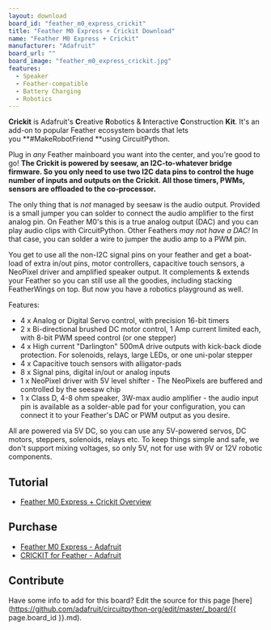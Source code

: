 ```yaml
---
layout: download
board_id: "feather_m0_express_crickit"
title: "Feather M0 Express + Crickit Download"
name: "Feather M0 Express + Crickit"
manufacturer: "Adafruit"
board_url: ""
board_image: "feather_m0_express_crickit.jpg"
features:
  - Speaker
  - Feather-compatible
  - Battery Charging
  - Robotics
---
```


**Crickit** is Adafruit's **C**reative **R**obotics & **I**nteractive **C**onstruction **Kit**. It's an add-on to popular Feather ecosystem boards that lets you **#MakeRobotFriend **using CircuitPython.

Plug in _any_ Feather mainboard you want into the center, and you're good to go! **The Crickit is powered by seesaw, an I2C-to-whatever bridge firmware. So you only need to use two I2C data pins to control the huge number of inputs and outputs on the Crickit. All those timers, PWMs, sensors are offloaded to the co-processor.**

The only thing that is _not_ managed by seesaw is the audio output. Provided is a small jumper you can solder to connect the audio amplifier to the first analog pin. On Feather M0's this is a true analog output (DAC) and you can play audio clips with CircuitPython. Other Feathers _may not have a DAC!_ In that case, you can solder a wire to jumper the audio amp to a PWM pin.

You get to use all the non-I2C signal pins on your feather and get a boat-load of extra in/out pins, motor controllers, capacitive touch sensors, a NeoPixel driver and amplified speaker output. It complements & extends your Feather so you can still use all the goodies, including stacking FeatherWings on top. But now you have a robotics playground as well.

Features:
*   4 x Analog or Digital Servo control, with precision 16-bit timers
*   2 x Bi-directional brushed DC motor control, 1 Amp current limited each, with 8-bit PWM speed control (or one stepper)
*   4 x High current "Darlington" 500mA drive outputs with kick-back diode protection. For solenoids, relays, large LEDs, or one uni-polar stepper
*   4 x Capacitive touch sensors with alligator-pads
*   8 x Signal pins, digital in/out or analog inputs
*   1 x NeoPixel driver with 5V level shifter - The NeoPixels are buffered and controlled by the seesaw chip
*   1 x Class D, 4-8 ohm speaker, 3W-max audio amplifier - the audio input pin is available as a solder-able pad for your configuration, you can connect it to your Feather's DAC or PWM output as you desire.

All are powered via 5V DC, so you can use any 5V-powered servos, DC motors, steppers, solenoids, relays etc. To keep things simple and safe, we don't support mixing voltages, so only 5V, not for use with 9V or 12V robotic components.

## Tutorial

- [Feather M0 Express + Crickit Overview](https://learn.adafruit.com/adafruit-crickit-creative-robotic-interactive-construction-kit)

## Purchase

* [Feather M0 Express - Adafruit](https://www.adafruit.com/product/3403)
* [CRICKIT for Feather - Adafruit](https://www.adafruit.com/product/3343)

## Contribute

Have some info to add for this board? Edit the source for this page [here](https://github.com/adafruit/circuitpython-org/edit/master/_board/{{ page.board_id }}.md).

